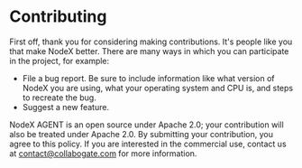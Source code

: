# Contributing

First off, thank you for considering making contributions. It's people like you that make NodeX better. There are many ways in which you can participate in the project, for example:

- File a bug report. Be sure to include information like what version of NodeX you are using, what your operating system and CPU is, and steps to recreate the bug.
- Suggest a new feature.

NodeX AGENT is an open source under Apache 2.0; your contribution will also be treated under Apache 2.0. By submitting your contribution, you agree to this policy. If you are interested in the commercial use, contact us at [contact@collabogate.com](mailto:contact@collabogate.com) for more information.